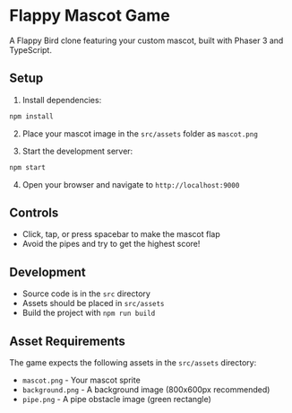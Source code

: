 # Flappy Mascot Game

A Flappy Bird clone featuring your custom mascot, built with Phaser 3 and TypeScript.

## Setup

1. Install dependencies:
```bash
npm install
```

2. Place your mascot image in the `src/assets` folder as `mascot.png`

3. Start the development server:
```bash
npm start
```

4. Open your browser and navigate to `http://localhost:9000`

## Controls

- Click, tap, or press spacebar to make the mascot flap
- Avoid the pipes and try to get the highest score!

## Development

- Source code is in the `src` directory
- Assets should be placed in `src/assets`
- Build the project with `npm run build`

## Asset Requirements

The game expects the following assets in the `src/assets` directory:
- `mascot.png` - Your mascot sprite
- `background.png` - A background image (800x600px recommended)
- `pipe.png` - A pipe obstacle image (green rectangle) 
